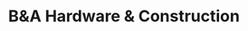 ---
title: "B&A Hardware & Construction"
url: /mandaue-city/bunda-hardware-und-construction/
shop: Eisenwaren
---
